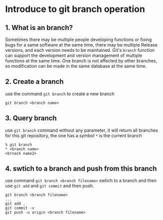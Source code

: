 # Introduce to git branch operation
## 1. What is an branch? 
Sometimes there may be multiple people developing functions or fixing bugs for a same software at the same time, there may be multiple Release versions, and each version needs to be maintained.
Git's `branch` function can support the development and version management of multiple functions at the same time.
One branch is not affected by other branches, so modification can be made in the same database at the same time.

## 2. Create a branch
use the command `git branch` to create a new branch
```
git branch <branch name>
```
## 3. Query branch
use `git branch` command without any parameter, it will return all branches for this git repository, the one has a symbol `*` is the current branch
```
% git branch
* <branch name>
<brnach name2>
```
## 4. swtich to a branch and push from this branch
use command `git branch <branch filename>` swtich to a branch and then use `git add` and `git commit` and then push.
```
git branch <branch filename>
...
git add .
git commit -v
git push -u origin <branch filename>
```

